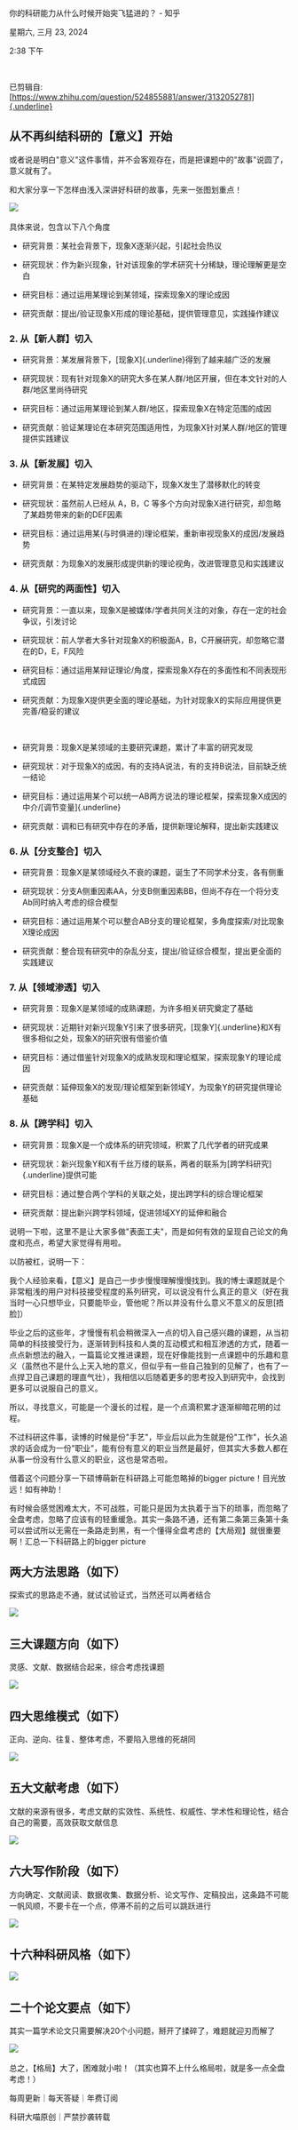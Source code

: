 你的科研能力从什么时候开始突飞猛进的？ - 知乎

星期六, 三月 23, 2024

2:38 下午

 

已剪辑自: [https://www.zhihu.com/question/524855881/answer/3132052781]{.underline}

从不再纠结科研的【意义】开始
----------------------------

或者说是明白"意义"这件事情，并不会客观存在，而是把课题中的"故事"说圆了，意义就有了。

和大家分享一下怎样由浅入深讲好科研的故事，先来一张图划重点！

![](..\..\assets\006_你的科研能力从什么时候开始突飞猛进的？_-_知乎_000.png)

具体来说，包含以下八个角度

-   研究背景：某社会背景下，现象X逐渐兴起，引起社会热议

-   研究现状：作为新兴现象，针对该现象的学术研究十分稀缺，理论理解更是空白

-   研究目标：通过运用某理论到某领域，探索现象X的理论成因

-   研究贡献：提出/验证现象X形成的理论基础，提供管理意见，实践操作建议

### 2. 从【新人群】切入

-   研究背景：某发展背景下，[现象X]{.underline}得到了越来越广泛的发展

-   研究现状：现有针对现象X的研究大多在某人群/地区开展，但在本文针对的人群/地区里尚待研究

-   研究目标：通过运用某理论到某人群/地区，探索现象X在特定范围的成因

-   研究贡献：验证某理论在本研究范围适用性，为现象X针对某人群/地区的管理提供实践建议

### 3. 从【新发展】切入

-   研究背景：在某特定发展趋势的驱动下，现象X发生了潜移默化的转变

-   研究现状：虽然前人已经从 A，B，C 等多个方向对现象X进行研究，却忽略了某趋势带来的新的DEF因素

-   研究目标：通过运用某(与时俱进的)理论框架，重新审视现象X的成因/发展趋势

-   研究贡献：为现象X的发展形成提供新的理论视角，改进管理意见和实践建议

### 4. 从【研究的两面性】切入

-   研究背景：一直以来，现象X是被媒体/学者共同关注的对象，存在一定的社会争议，引发讨论

-   研究现状：前人学者大多针对现象X的积极面A，B，C开展研究，却忽略它潜在的D，E，F风险

-   研究目标：通过运用某辩证理论/角度，探索现象X存在的多面性和不同表现形式成因

-   研究贡献：为现象X提供更全面的理论基础，为针对现象X的实际应用提供更完善/稳妥的建议

 

-   研究背景：现象X是某领域的主要研究课题，累计了丰富的研究发现

-   研究现状：对于现象X的成因，有的支持A说法，有的支持B说法，目前缺乏统一结论

-   研究目标：通过运用某个可以统一AB两方说法的理论框架，探索现象X成因的中介/[调节变量]{.underline}

-   研究贡献：调和已有研究中存在的矛盾，提供新理论解释，提出新实践建议

### 6. 从【分支整合】切入

-   研究背景：现象X是某领域经久不衰的课题，诞生了不同学术分支，各有侧重

-   研究现状：分支A侧重因素AA，分支B侧重因素BB，但尚不存在一个将分支Ab同时纳入考虑的综合模型

-   研究目标：通过运用某个可以整合AB分支的理论框架，多角度探索/对比现象X理论成因

-   研究贡献：整合现有研究中的杂乱分支，提出/验证综合模型，提出更全面的实践建议

### 7. 从【领域渗透】切入

-   研究背景：现象X是某领域的成熟课题，为许多相关研究奠定了基础

-   研究现状：近期针对新兴现象Y引来了很多研究，[现象Y]{.underline}和X有很多相似之处，现象X的研究很有借鉴价值

-   研究目标：通过借鉴针对现象X的成熟发现和理论框架，探索现象Y的理论成因

-   研究贡献：延伸现象X的发现/理论框架到新领域Y，为现象Y的研究提供理论基础

### 8. 从【跨学科】切入

-   研究背景：现象X是一个成体系的研究领域，积累了几代学者的研究成果

-   研究现状：新兴现象Y和X有千丝万缕的联系，两者的联系为[跨学科研究]{.underline}提供可能

-   研究目标：通过整合两个学科的关联之处，提出跨学科的综合理论框架

-   研究贡献：提出新兴跨学科领域，促进领域XY的延伸和融合

说明一下啦，这里不是让大家多做"表面工夫"，而是如何有效的呈现自己论文的角度和亮点，希望大家觉得有用啦。

以防被杠，说明一下：

我个人经验来看，【意义】是自己一步步慢慢理解慢慢找到。我的博士课题就是个非常粗浅的用户对科技接受程度的系列研究，可以说没有什么真正的意义（好在我当时一心只想毕业，只要能毕业，管他呢？所以并没有什么意义不意义的反思\[捂脸\]）

毕业之后的这些年，才慢慢有机会稍微深入一点的切入自己感兴趣的课题，从当初简单的科技接受行为，逐渐转到科技和人类的互动模式和相互渗透的方式，随着一点点新想法的融入，一篇篇论文推进课题，现在好像能找到一点课题中的乐趣和意义（虽然也不是什么上天入地的意义，但似乎有一些自己独到的见解了，也有了一点捍卫自己课题的理直气壮），我相信以后随着更多的思考投入到研究中，会找到更多可以说服自己的意义。

所以，寻找意义，可能是一个漫长的过程，是一个点滴积累才逐渐柳暗花明的过程。

不过科研这件事，读博的时候是份"手艺"，毕业后以此为生就是份"工作"，长久追求的话会成为一份"职业"，能有份有意义的职业当然是最好，但其实大多数人都在从事一份没有什么意义的职业，这也是常态啦。

借着这个问题分享一下硕博萌新在科研路上可能忽略掉的bigger picture！目光放远！如有神助！

有时候会感觉困难太大，不可战胜，可能只是因为太执着于当下的琐事，而忽略了全盘考虑，忽略了应该有的轻重缓急。其实一条路不通，还有第二条第三条第十条可以尝试所以无需在一条路走到黑，有一个懂得全盘考虑的【大局观】就很重要啊！汇总一下科研路上的bigger picture

两大方法思路（如下）
--------------------

探索式的思路走不通，就试试验证式，当然还可以两者结合

![](..\..\assets\006_你的科研能力从什么时候开始突飞猛进的？_-_知乎_001.png)

三大课题方向（如下）
--------------------

灵感、文献、数据结合起来，综合考虑找课题

![](..\..\assets\006_你的科研能力从什么时候开始突飞猛进的？_-_知乎_002.png)

四大思维模式（如下）
--------------------

正向、逆向、往复、整体考虑，不要陷入思维的死胡同

![](..\..\assets\006_你的科研能力从什么时候开始突飞猛进的？_-_知乎_003.png)

五大文献考虑（如下）
--------------------

文献的来源有很多，考虑文献的实效性、系统性、权威性、学术性和理论性，结合自己的需要，高效获取文献信息

![](..\..\assets\006_你的科研能力从什么时候开始突飞猛进的？_-_知乎_004.png)

六大写作阶段（如下）
--------------------

方向确定、文献阅读、数据收集、数据分析、论文写作、定稿投出，这条路不可能一帆风顺，不要卡在一个点，停滞不前的之后可以跳跃进行

![](..\..\assets\006_你的科研能力从什么时候开始突飞猛进的？_-_知乎_005.png)

十六种科研风格（如下）
----------------------

![](..\..\assets\006_你的科研能力从什么时候开始突飞猛进的？_-_知乎_006.png)

二十个论文要点（如下）
----------------------

其实一篇学术论文只需要解决20个小问题，掰开了揉碎了，难题就迎刃而解了

![](..\..\assets\006_你的科研能力从什么时候开始突飞猛进的？_-_知乎_007.png)

总之，【格局】大了，困难就小啦！（其实也算不上什么格局啦，就是多一点全盘考虑！）

每周更新｜每天答疑｜年费订阅

科研大喵原创｜严禁抄袭转载
